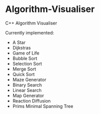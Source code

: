 # Algorithm-Visualiser
C++ Algorithm Visualiser

Currently implemented:
- A Star
- Dijkstras
- Game of Life
- Bubble Sort
- Selection Sort
- Merge Sort
- Quick Sort
- Maze Generator
- Binary Search
- Linear Search
- Map Generator
- Reaction Diffusion
- Prims Minimal Spanning Tree

